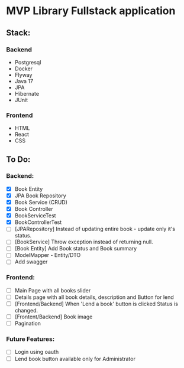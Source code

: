 # MVP Library Fullstack application
## Stack:
### Backend
- Postgresql
- Docker
- Flyway
- Java 17
- JPA
- Hibernate
- JUnit
### Frontend
- HTML
- React
- CSS

## To Do:
### Backend:
- [x] Book Entity
- [x] JPA Book Repository
- [x] Book Service (CRUD)
- [x] Book Controller
- [x] BookServiceTest
- [x] BookControllerTest
- [ ] [JPARepository] Instead of updating entire book - update only it's status.
- [ ] [BookService] Throw exception instead of returning null.
- [ ] [Book Entity] Add Book status and Book summary
- [ ] ModelMapper - Entity/DTO
- [ ] Add swagger

### Frontend:
- [ ] Main Page with all books slider
- [ ] Details page with all book details, description and Button for lend
- [ ] [Frontend/Backend] When 'Lend a book' button is clicked Status is changed.
- [ ] [Frontent/Backend] Book image
- [ ] Pagination

### Future Features:
- [ ] Login using oauth
- [ ] Lend book button available only for Administrator
